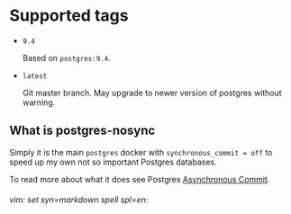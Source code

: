# Supported tags

* `9.4`

    Based on `postgres:9.4`.

* `latest`

    Git master branch. May upgrade to newer version of postgres without warning.

## What is postgres-nosync

Simply it is the main `postgres` docker with `synchronous_commit = off` to speed up my own not so important Postgres databases. 

To read more about what it does see Postgres [Asynchronous Commit](http://www.postgresql.org/docs/9.4/static/wal-async-commit.html).


###### vim: set syn=markdown spell spl=en:

